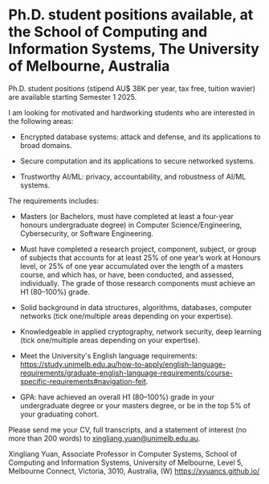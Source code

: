 #  Ph.D. student positions available, at the School of Computing and Information Systems, The University of Melbourne, Australia

Ph.D. student positions (stipend AU$ 38K per year, tax free, tuition wavier) are available starting Semester 1 2025.

I am looking for motivated and hardworking students who are interested in the following areas:

- Encrypted database systems: attack and defense, and its applications to broad domains. 

- Secure computation and its applications to secure networked systems.

- Trustworthy AI/ML: privacy, accountability, and robustness of AI/ML systems. 

The requirements includes:

- Masters (or Bachelors, must have completed at least a four-year honours undergraduate degree) in Computer Science/Engineering, Cybersecurity, or Software Engineering.

- Must have completed a research project, component, subject, or group of subjects that accounts for at least 25% of one year’s work at Honours level, or 25% of one year accumulated over the length of a masters course, and which has, or have, been conducted, and assessed, individually. The grade of those research components must achieve an H1 (80–100%) grade.

- Solid background in data structures, algorithms, databases, computer networks (tick one/multiple areas depending on your expertise).

- Knowledgeable in applied cryptography, network security, deep learning (tick one/multiple areas depending on your expertise).

- Meet the University's English language requirements: https://study.unimelb.edu.au/how-to-apply/english-language-requirements/graduate-english-language-requirements/course-specific-requirements#navigation-feit.

- GPA: have achieved an overall H1 (80–100%) grade in your undergraduate degree or your masters degree, or be in the top 5% of your graduating cohort.

Please send me your CV, full transcripts, and a statement of interest (no more than 200 words) to xingliang.yuan@unimelb.edu.au.


Xingliang Yuan, Associate Professor in Computer Systems, School of Computing and Information Systems, University of Melbourne, Level 5, Melbourne Connect, Victoria, 3010, Australia, (W) https://xyuancs.github.io/
